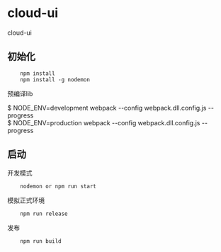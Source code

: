 #  cloud-ui

cloud-ui


## 初始化


```
    npm install  
    npm install -g nodemon  
```


 预编译lib

 $ NODE_ENV=development webpack --config  webpack.dll.config.js --progress  
 $ NODE_ENV=production webpack --config  webpack.dll.config.js --progress  


## 启动

开发模式

```
    nodemon or npm run start
```

模拟正式环境

```
    npm run release
```

发布

```
    npm run build
```

